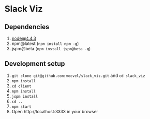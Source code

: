 # Slack Viz

## Dependencies

1. node@4.4.3
2. npm@latest (`npm install npm -g`)
3. jspm@beta (`npm install jspm@beta -g`)

## Development setup

1. `git clone git@github.com:moovel/slack_viz.git` and `cd slack_viz`
2. `npm install`
3. `cd client`
4. `npm install`
5. `jspm install`
6. `cd ..`
7. `npm start`
8.  Open http://localhost:3333 in your browser